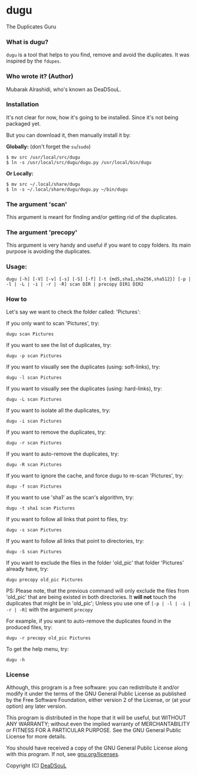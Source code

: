 # dugu
The Duplicates Guru

### What is dugu?
`dugu` is a tool that helps to you find, remove and avoid the duplicates. It was inspired by the `fdupes`.

### Who wrote it? (Author)
Mubarak Alrashidi, who's known as DeaDSouL.


### Installation
It's not clear for now, how it's going to be installed. Since it's not being packaged yet.

But you can download it, then manually install it by:

**Globally:** (don't forget the `su`/`sudo`)

    $ mv src /usr/local/src/dugu
    $ ln -s /usr/local/src/dugu/dugu.py /usr/local/bin/dugu

**Or Locally:**

    $ mv src ~/.local/share/dugu
    $ ln -s ~/.local/share/dugu/dugu.py ~/bin/dugu


### The argument 'scan'
This argument is meant for finding and/or getting rid of the duplicates.

### The argument 'precopy'
This argument is very handy and useful if you want to copy folders.
Its main purpose is avoiding the duplicates.


### Usage:
`dugu [-h] [-V] [-v] [-s] [-S] [-f] [-t {md5,sha1,sha256,sha512}] [-p | -l | -L | -i | -r | -R] scan DIR | precopy DIR1 DIR2`


### How to
Let's say we want to check the folder called: 'Pictures':


If you only want to scan 'Pictures', try:

    dugu scan Pictures

If you want to see the list of duplicates, try:

    dugu -p scan Pictures

If you want to visually see the duplicates (using: soft-links), try:

    dugu -l scan Pictures

If you want to visually see the duplicates (using: hard-links), try:

    dugu -L scan Pictures

If you want to isolate all the duplicates, try:

    dugu -i scan Pictures

If you want to remove the duplicates, try:

    dugu -r scan Pictures

If you want to auto-remove the duplicates, try:

    dugu -R scan Pictures

If you want to ignore the cache, and force dugu to re-scan 'Pictures', try:

    dugu -f scan Pictures

If you want to use 'sha1' as the scan's algorithm, try:

    dugu -t sha1 scan Pictures

If you want to follow all links that point to files, try:

    dugu -s scan Pictures

If you want to follow all links that point to directories, try:

    dugu -S scan Pictures

If you want to exclude the files in the folder 'old_pic' that folder 'Pictures' already have, try:

    dugu precopy old_pic Pictures
PS: Please note, that the previous command will only exclude the files from 'old_pic' that are being existed in both directories. It **will not** touch the duplicates that might be in 'old_pic'; Unless you use one of `[-p | -l | -i | -r | -R]` with the argument `precopy`

For example, if you want to auto-remove the duplicates found in the produced files, try:

    dugu -r precopy old_pic Pictures

To get the help menu, try:

    dugu -h

### License
Although, this program is a free software: you can redistribute it and/or modify it under the terms of the GNU General Public License as published by the Free Software Foundation, either version 2 of the License, or (at your option) any later version.

This program is distributed in the hope that it will be useful, but WITHOUT ANY WARRANTY; without even the implied warranty of MERCHANTABILITY or FITNESS FOR A PARTICULAR PURPOSE. See the GNU General Public License for more details.

You should have received a copy of the GNU General Public License along with this program.  If not, see [gnu.org/licenses](http://www.gnu.org/licenses/).

Copyright (C) [DeaDSouL](https://gitlab.com/DeaDSouL)
